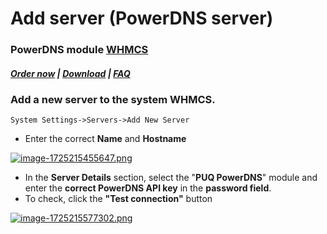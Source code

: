 # Add server (PowerDNS server)

### PowerDNS module **[WHMCS](https://puqcloud.com/link.php?id=77)** 

#####  [Order now](https://puqcloud.com/index.php?rp=/store/whmcs-module-powerdns) | [Download](https://download.puqcloud.com/WHMCS/servers/PUQ_WHMCS-PowerDNS/) | [FAQ](https://faq.puqcloud.com/)

### Add a new server to the system WHMCS.

```
System Settings->Servers->Add New Server
```

- Enter the correct **Name** and **Hostname**

[![image-1725215455647.png](https://doc.puq.info/uploads/images/gallery/2024-09/scaled-1680-/image-1725215455647.png)](https://doc.puq.info/uploads/images/gallery/2024-09/image-1725215455647.png)

- In the **Server Details** section, select the "**PUQ PowerDNS**" module and enter the **correct PowerDNS API key** in the **password field**.
- To check, click the **"Test connection"** button

[![image-1725215577302.png](https://doc.puq.info/uploads/images/gallery/2024-09/scaled-1680-/image-1725215577302.png)](https://doc.puq.info/uploads/images/gallery/2024-09/image-1725215577302.png)
